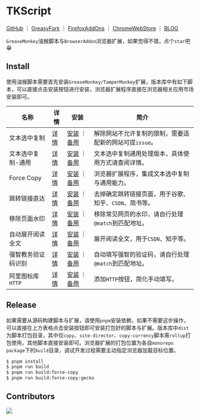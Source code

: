 # TKScript

<p>
<a href="https://github.com/WindrunnerMax/TKScript">GitHub</a>
<span>｜</span>
<a href="https://greasyfork.org/zh-CN/users/584991-windrunnermax">GreasyFork</a>
<span>｜</span>
<a href="https://addons.mozilla.org/en-US/firefox/addon/force-copy/">FirefoxAddOns</a>
<span>｜</span>
<a href="https://chromewebstore.google.com/detail/force-copy/cceclgeciefpanebkfkogecbjjchmico">ChromeWebStore</a>
<span>｜</span>
<a href="https://github.com/WindrunnerMax/TKScript/issues/131">BLOG</a>
</p>

`GreaseMonkey`油猴脚本与`BrowserAddon`浏览器扩展，如果觉得不错，点个`star`吧 😁  


## Install

使用油猴脚本需要首先安装`GreaseMonkey/TamperMonkey`扩展，版本库中有如下脚本，可以直接点击安装按钮进行安装，浏览器扩展程序直接在浏览器相关应用市场安装即可。

<table>
<thead>

<tr>
<th >名称</th>
<th >详情</th>
<th >安装</th>
<th >简介</th>
</tr>

</thead>
<tbody>

<tr>
<td>文本选中复制</td>
<td><a href="https://github.com/WindrunnerMax/TKScript/blob/master/packages/copy/README.md">详情</a></td>
<td>
<a href="https://windrunnermax.github.io/TKScript/copy.user.js">安装</a>
<span>｜</span>
<a href="https://cdn.jsdelivr.net/gh/WindrunnerMax/TKScript@gh-pages/copy.user.js">备用</a>
</td>
<td>解除网站不允许复制的限制，需要适配新的网站可提<code>issue</code>。</td>
</tr>

<tr>
<td>文本选中复制-通用</td>
<td><a href="https://github.com/WindrunnerMax/TKScript/blob/master/packages/copy-currency/README.md">详情</a></td>
<td>
<a href="https://windrunnermax.github.io/TKScript/copy-currency.user.js">安装</a>
<span>｜</span>
<a href="https://cdn.jsdelivr.net/gh/WindrunnerMax/TKScript@gh-pages/copy-currency.user.js">备用</a>
</td>
<td>文本选中复制通用处理版本，具体使用方式请查阅详情。</td>
</tr>

<tr>
<td>Force Copy</td>
<td><a href="https://github.com/WindrunnerMax/TKScript/blob/master/packages/force-copy/README.md">详情</a></td>
<td>
<a href="https://github.com/WindrunnerMax/TKScript/blob/master/packages/force-copy/README.md">安装</a>
<span>｜</span>
<a href="https://github.com/WindrunnerMax/TKScript/releases">备用</a>
</td>
<td>浏览器扩展程序，集成文本选中复制与通用能力。</td>
</tr>

<tr>
<td>跳转链接直达</td>
<td><a href="https://github.com/WindrunnerMax/TKScript/blob/master/packages/site-director/README.md">详情</a></td>
<td>
<a href="https://windrunnermax.github.io/TKScript/site-director.user.js">安装</a>
<span>｜</span>
<a href="https://cdn.jsdelivr.net/gh/WindrunnerMax/TKScript@gh-pages/site-director.user.js">备用</a>
</td>
<td>去掉确定跳转链接页面，用于谷歌、知乎、<code>CSDN</code>、简书等。</td>
</tr>

<tr>
<td>移除页面水印</td>
<td><a href="https://github.com/WindrunnerMax/TKScript/blob/master/packages/water-mark/README.md">详情</a></td>
<td>
<a href="https://windrunnermax.github.io/TKScript/water-mark.user.js">安装</a>
<span>｜</span>
<a href="https://cdn.jsdelivr.net/gh/WindrunnerMax/TKScript@gh-pages/water-mark.user.js">备用</a>
</td>
<td>移除常见网页的水印，请自行处理<code>@match</code>到匹配地址。</td>
</tr>

<tr>
<td>自动展开阅读全文</td>
<td><a href="https://github.com/WindrunnerMax/TKScript/blob/master/packages/expansion/README.md">详情</a></td>
<td>
<a href="https://windrunnermax.github.io/TKScript/expansion.user.js">安装</a>
<span>｜</span>
<a href="https://cdn.jsdelivr.net/gh/WindrunnerMax/TKScript@gh-pages/expansion.user.js">备用</a>
</td>
<td>展开阅读全文，用于<code>CSDN</code>、知乎等。</td>
</tr>

<tr>
<td>强智教务验证码识别</td>
<td><a href="https://github.com/WindrunnerMax/TKScript/blob/master/packages/captcha/README.md">详情</a></td>
<td>
<a href="https://windrunnermax.github.io/TKScript/captcha.user.js">安装</a>
<span>｜</span>
<a href="https://cdn.jsdelivr.net/gh/WindrunnerMax/TKScript@gh-pages/captcha.user.js">备用</a>
</td>
<td>自动填写强智的验证码，请自行处理<code>@match</code>到匹配地址。</td>
</tr>


<tr>
<td>阿里图标库<code>HTTP</code></td>
<td><a href="https://github.com/WindrunnerMax/TKScript/blob/master/packages/completion/README.md">详情</a></td>
<td>
<a href="https://windrunnermax.github.io/TKScript/completion.user.js">安装</a>
<span>｜</span>
<a href="https://cdn.jsdelivr.net/gh/WindrunnerMax/TKScript@gh-pages/completion.user.js">备用</a>
</td>
<td>添加<code>HTTP</code>按钮，简化手动填写。</td>
</tr>

</tbody>
</table>

## Release

如果需要从源码构建脚本与扩展，请使用`pnpm`安装依赖，如果不需要这步操作，可以直接在上方表格点击安装按钮即可安装打包好的脚本与扩展。版本库中`dist`为脚本打包目录，其中仅`copy`、`site-director`、`copy-currency`脚本需`rollup`打包使用，其他脚本直接安装即可。浏览器扩展的打包位置为各自`monorepo package`下的`build`目录，调试开发过程需要主动指定浏览器加载目标位置。

```bash
$ pnpm install
$ pnpm run build
$ pnpm run build:force-copy
$ pnpm run build:force-copy:gecko
```

## Contributors
<a href="https://github.com/WindrunnerMax/TKScript/graphs/contributors">
    <img src="https://contrib.rocks/image?repo=WindrunnerMax/TKScript" />
</a>
